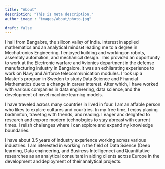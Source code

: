 ```yaml
---
title: "About"
description: "This is meta description."
author_image : "images/about/photo.jpg"

draft: false
---
```


I hail from Bangalore, the silicon valley of India. Interest in applied mathematics and an analytical mindset leading me to
a degree in Mechatronics Engineering. I enjoyed building and working on robots, assembly automation, and mechanical design. This provided an opportunity to work at the Electronic warfare and Avionics department in the defense manufacturing industry in Bangalore. It was an exhilarating experience to work on Navy and Airforce telecommunication modules. I took up a Master's program in Sweden to study Data Science and Financial Mathematics due to a change in career interest. After which, I have worked with various companies in data engineering, data science, and the development of novel machine learning models.

 I have traveled across many countries in lived in four.  I am an affable person who likes to explore cultures and countries. In my free time, I enjoy playing badminton, traveling with friends, and reading. I eager and delighted to research and explore modern technologies to stay abreast with current times. I relish challenges where I can explore and expand my knowledge boundaries.


I have about 3.5 years of industry experience working across various industries. I am interested in working in the field of Data Science (Deep learning, Data engineering, and Business Intelligence)  and Quantitative researches as an analytical consultant in aiding clients across Europe in the development and deployment of their analytical projects. 
